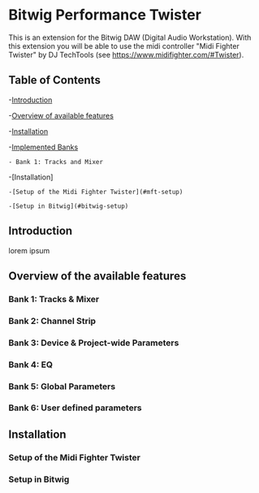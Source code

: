 # Bitwig Performance Twister <!-- omit in toc -->

This is an extension for the Bitwig DAW (Digital Audio Workstation). 
With this extension you will be able to use the midi controller 
"Midi Fighter Twister" by DJ TechTools (see https://www.midifighter.com/#Twister). 

## Table of Contents <!-- omit in toc -->

-[Introduction](#introduction)

-[Overview of available features](#features)

-[Installation](#installation)

-[Implemented Banks](#banks)

    - Bank 1: Tracks and Mixer

-[Installation]

    -[Setup of the Midi Fighter Twister](#mft-setup)

    -[Setup in Bitwig](#bitwig-setup)
    

## Introduction

lorem ipsum

## Overview of the available features

### Bank 1: Tracks & Mixer

### Bank 2: Channel Strip

### Bank 3: Device & Project-wide Parameters

### Bank 4: EQ

### Bank 5: Global Parameters

### Bank 6: User defined parameters

## Installation

### Setup of the Midi Fighter Twister

### Setup in Bitwig
